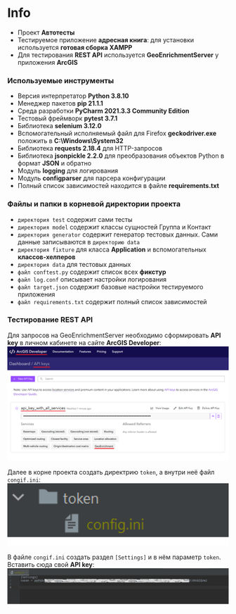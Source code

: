 # Info
- Проект **Автотесты**
- Тестируемое приложение **адресная книга**: для установки используется **готовая сборка XAMPP**
- Для тестирования **REST API** используется **GeoEnrichmentServer** у приложения **ArcGIS**

### Используемые инструменты
- Версия интерпретатор **Python 3.8.10**
- Менеджер пакетов **pip 21.1.1**
- Среда разработки **PyCharm 2021.3.3 Community Edition**
- Тестовый фреймворк **pytest 3.7.1**
- Библиотека **selenium 3.12.0**
- Вспомогательный исполняемый файл для Firefox **geckodriver.exe** положить в **C:\Windows\System32**
- Библиотека **requests 2.18.4** для HTTP-запросов
- Библиотека **jsonpickle 2.2.0** для преобразования объектов Python в формат **JSON** и обратно
- Модуль **logging** для логирования
- Модуль **configparser** для парсера конфигурации
- Полный список зависимостей находится в файле **requirements.txt**

### Файлы и папки в корневой директории проекта
- `директория test` содержит сами тесты
- `директория model` содержит классы сущностей Группа и Контакт
- `директория generator` содержит генератор тестовых данных. Сами данные записываются в `директорию data`
- `директория fixture` для класса **Application** и вспомогательных **классов-хелперов**
- `директория data` для тестовых данных
- `файл conftest.py` содержит список всех **фикстур**
- `файл log.conf` описывает настройки логирования
- `файл target.json` содержит базовые настройки тестируемого приложения
- `файл requirements.txt` содержит полный список зависимостей

### Тестирование REST API
Для запросов на GeoEnrichmentServer необходимо сформировать **API key** в личном кабинете
на сайте **ArcGIS Developer**:  
![](https://github.com/aleksey-nsk/python_for_testers/blob/master/screenshots/02_arcgis_key.png)  

Далее в корне проекта создать директрию `token`, а внутри неё файл `congif.ini`:  
![](https://github.com/aleksey-nsk/python_for_testers/blob/master/screenshots/03_token_dir.png)  

В файле `congif.ini` создать раздел `[Settings]` и в нём параметр `token`. Вставить сюда свой **API key**:  
![](https://github.com/aleksey-nsk/python_for_testers/blob/master/screenshots/04_config_file.png)  
